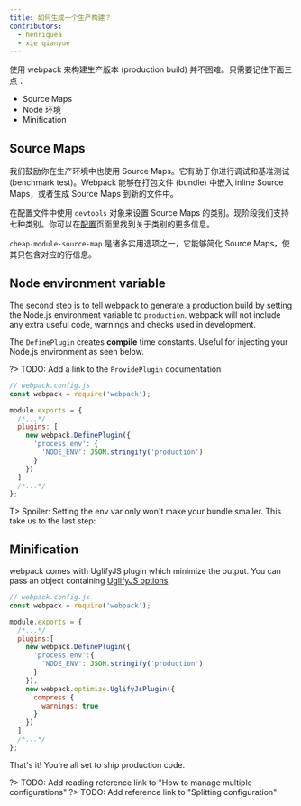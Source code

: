 ```yaml
---
title: 如何生成一个生产构建？
contributors:
  - henriquea
  - xie qianyue
---
```


使用 webpack 来构建生产版本 (production build) 并不困难。只需要记住下面三点：

- Source Maps
- Node 环境
- Minification

## Source Maps

我们鼓励你在生产环境中也使用 Source Maps。它有助于你进行调试和基准测试 (benchmark test)。Webpack 能够在打包文件 (bundle) 中嵌入 inline Source Maps，或者生成 Source Maps 到新的文件中。

在配置文件中使用 `devtools` 对象来设置 Source Maps 的类别。现阶段我们支持七种类别。你可以在[配置](configuration/devtool)页面里找到关于类别的更多信息。

`cheap-module-source-map` 是诸多实用选项之一，它能够简化 Source Maps，使其只包含对应的行信息。

## Node environment variable

The second step is to tell webpack to generate a production build by setting the Node.js environment variable to `production`. webpack will not include any extra useful code, warnings and checks used in development.

The `DefinePlugin` creates **compile** time constants. Useful for injecting your Node.js environment as seen below.

?> TODO: Add a link to the `ProvidePlugin` documentation

```js
// webpack.config.js
const webpack = require('webpack');

module.exports = {
  /*...*/
  plugins: [
    new webpack.DefinePlugin({
      'process.env': {
        'NODE_ENV': JSON.stringify('production')
      }
    })
  ]
  /*...*/
};
```

T> Spoiler: Setting the env var only won't make your bundle smaller. This take us to the last step:

## Minification

webpack comes with UglifyJS plugin which minimize the output. You can pass an object containing [UglifyJS options](https://webpack.github.io/docs/list-of-plugins.html#uglifyjsplugin).

```js
// webpack.config.js
const webpack = require('webpack');

module.exports = {
  /*...*/
  plugins:[
    new webpack.DefinePlugin({
      'process.env':{
        'NODE_ENV': JSON.stringify('production')
      }
    }),
    new webpack.optimize.UglifyJsPlugin({
      compress:{
        warnings: true
      }
    })
  ]
  /*...*/
};
```

That's it! You're all set to ship production code.

?> TODO: Add reading reference link to "How to manage multiple configurations"
?> TODO: Add reference link to "Splitting configuration"
